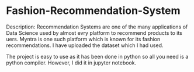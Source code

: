# Fashion-Recommendation-System
Description: Recommendation Systems are one of the many applications of Data Science used by almost evry platform to recommend products to its uers. Myntra is one such
             platform which is known for its fashion recommendations. I have uploaded the dataset which I had used.

The project is easy to use as it has been done in python so all you need is a python compiler.
However, I did it in jupyter notebook.
